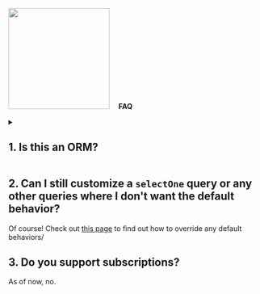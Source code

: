 <img width="200" src="https://user-images.githubusercontent.com/10101283/66178622-8f14d480-e62b-11e9-8db7-d18cc7885fb3.png"> &emsp;__FAQ__

<details><summary><h2>1. Is this an ORM?</h2></summary>
__No, A1 does not do any database interaction__. All database interactions go though a `DataLoader`, while A1 simply tells the driver what it wants done. This also means that A1 does not handle database setup or teardown. You qwill have to create the tables and manage migrations.
</details>

## 2. Can I still customize a `selectOne` query or any other queries where I don't want the default behavior?

Of course! Check out [this page]() to find out how to override any default behaviors/

## 3. Do you support subscriptions?

As of now, no.
